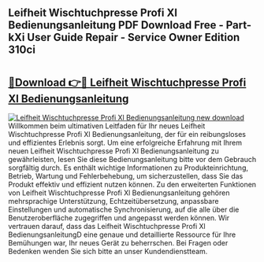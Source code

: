 ## Leifheit Wischtuchpresse Profi Xl Bedienungsanleitung PDF Download Free - Part-kXi User Guide Repair - Service Owner Edition 310ci

# <h2><a href="http://df230no.blite.top/?on=Leifheit+Wischtuchpresse+Profi+Xl+Bedienungsanleitung">🔗Download 👉🔴 Leifheit Wischtuchpresse Profi Xl Bedienungsanleitung</a></h2>

[![Leifheit Wischtuchpresse Profi Xl Bedienungsanleitung new download](https://i.imgur.com/lujVjoI.png)](http://df230no.blite.top/?on=Leifheit+Wischtuchpresse+Profi+Xl+Bedienungsanleitung)
Willkommen beim ultimativen Leitfaden für Ihr neues Leifheit Wischtuchpresse Profi Xl Bedienungsanleitung, der für ein reibungsloses und effizientes Erlebnis sorgt. Um eine erfolgreiche Erfahrung mit Ihrem neuen Leifheit Wischtuchpresse Profi Xl Bedienungsanleitung zu gewährleisten, lesen Sie diese Bedienungsanleitung bitte vor dem Gebrauch sorgfältig durch. Es enthält wichtige Informationen zu Produkteinrichtung, Betrieb, Wartung und Fehlerbehebung, um sicherzustellen, dass Sie das Produkt effektiv und effizient nutzen können. Zu den erweiterten Funktionen von Leifheit Wischtuchpresse Profi Xl Bedienungsanleitung gehören mehrsprachige Unterstützung, Echtzeitübersetzung, anpassbare Einstellungen und automatische Synchronisierung, auf die alle über die Benutzeroberfläche zugegriffen und angepasst werden können. Wir vertrauen darauf, dass das Leifheit Wischtuchpresse Profi Xl BedienungsanleitungD eine genaue und detaillierte Ressource für Ihre Bemühungen war, Ihr neues Gerät zu beherrschen. Bei Fragen oder Bedenken wenden Sie sich bitte an unser Kundendienstteam.
